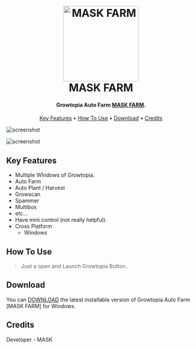 <h1 align="center">
  <br>
  <a href="https://github.com/maskstudios/maskfarm"><img src="https://cdn.discordapp.com/attachments/1064084096793456751/1072694073728700466/icon.png" alt="MASK FARM" width="200"></a>
  <br>
  MASK FARM
  <br>
</h1>

<h4 align="center">Growtopia Auto Farm <a href="https://github.com/maskstudios/maskfarm" target="_blank">MASK FARM</a>.</h4>


<p align="center">
  <a href="#key-features">Key Features</a> •
  <a href="#how-to-use">How To Use</a> •
  <a href="#download">Download</a> •
  <a href="#credits">Credits</a>
</p>

![screenshot](https://cdn.discordapp.com/attachments/1064084096793456751/1074418491043618866/maskfarms.png)

![screenshot](https://cdn.discordapp.com/attachments/1064084096793456751/1072694561421414460/Ekran_goruntusu_2023-02-08_044114.png)

## Key Features

* Multiple Wİndows of Growtopia.
* Auto Farm
* Auto Plant / Harvest
* Growscan
* Spammer
* Multibox
* etc...
* Have mini control (not really helpful).
* Cross Platform
  - Windows

## How To Use
> Just a open and Launch Growtopia Button.


## Download

You can [DOWNLOAD](https://github.com/maskstudios/maskfarm/releases/download/AutoFarm/MASK.FARM.rar) the latest installable version of Growtopia Auto Farm [MASK FARM] for Windows.

## Credits

Developer - MASK
